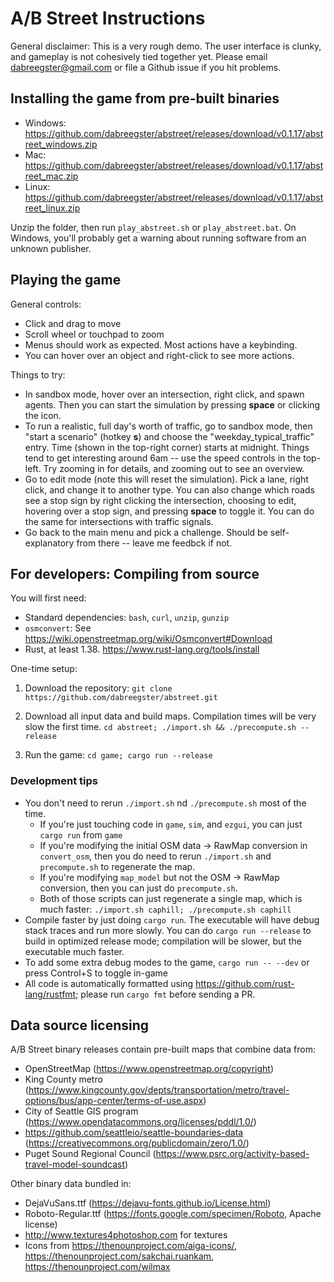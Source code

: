 # A/B Street Instructions

General disclaimer: This is a very rough demo. The user interface is clunky, and
gameplay is not cohesively tied together yet. Please email
<dabreegster@gmail.com> or file a Github issue if you hit problems.

## Installing the game from pre-built binaries

- Windows:
  https://github.com/dabreegster/abstreet/releases/download/v0.1.17/abstreet_windows.zip
- Mac:
  https://github.com/dabreegster/abstreet/releases/download/v0.1.17/abstreet_mac.zip
- Linux:
  https://github.com/dabreegster/abstreet/releases/download/v0.1.17/abstreet_linux.zip

Unzip the folder, then run `play_abstreet.sh` or `play_abstreet.bat`. On
Windows, you'll probably get a warning about running software from an unknown
publisher.

## Playing the game

General controls:

- Click and drag to move
- Scroll wheel or touchpad to zoom
- Menus should work as expected. Most actions have a keybinding.
- You can hover over an object and right-click to see more actions.

Things to try:

- In sandbox mode, hover over an intersection, right click, and spawn agents.
  Then you can start the simulation by pressing **space** or clicking the icon.
- To run a realistic, full day's worth of traffic, go to sandbox mode, then
  "start a scenario" (hotkey **s**) and choose the "weekday_typical_traffic"
  entry. Time (shown in the top-right corner) starts at midnight. Things tend to
  get interesting around 6am -- use the speed controls in the top-left. Try
  zooming in for details, and zooming out to see an overview.
- Go to edit mode (note this will reset the simulation). Pick a lane, right
  click, and change it to another type. You can also change which roads see a
  stop sign by right clicking the intersection, choosing to edit, hovering over
  a stop sign, and pressing **space** to toggle it. You can do the same for
  intersections with traffic signals.
- Go back to the main menu and pick a challenge. Should be self-explanatory from
  there -- leave me feedbck if not.

## For developers: Compiling from source

You will first need:

- Standard dependencies: `bash`, `curl`, `unzip`, `gunzip`
- `osmconvert`: See https://wiki.openstreetmap.org/wiki/Osmconvert#Download
- Rust, at least 1.38. https://www.rust-lang.org/tools/install

One-time setup:

1.  Download the repository:
    `git clone https://github.com/dabreegster/abstreet.git`

2.  Download all input data and build maps. Compilation times will be very slow
    the first time. `cd abstreet; ./import.sh && ./precompute.sh --release`

3.  Run the game: `cd game; cargo run --release`

### Development tips

- You don't need to rerun `./import.sh` nd `./precompute.sh` most of the time.
  - If you're just touching code in `game`, `sim`, and `ezgui`, you can just
    `cargo run` from `game`
  - If you're modifying the initial OSM data -> RawMap conversion in
    `convert_osm`, then you do need to rerun `./import.sh` and `precompute.sh`
    to regenerate the map.
  - If you're modifying `map_model` but not the OSM -> RawMap conversion, then
    you can just do `precompute.sh`.
  - Both of those scripts can just regenerate a single map, which is much
    faster: `./import.sh caphill; ./precompute.sh caphill`
- Compile faster by just doing `cargo run`. The executable will have debug stack
  traces and run more slowly. You can do `cargo run --release` to build in
  optimized release mode; compilation will be slower, but the executable much
  faster.
- To add some extra debug modes to the game, `cargo run -- --dev` or press
  Control+S to toggle in-game
- All code is automatically formatted using
  https://github.com/rust-lang/rustfmt; please run `cargo fmt` before sending a
  PR.

## Data source licensing

A/B Street binary releases contain pre-built maps that combine data from:

- OpenStreetMap (https://www.openstreetmap.org/copyright)
- King County metro
  (https://www.kingcounty.gov/depts/transportation/metro/travel-options/bus/app-center/terms-of-use.aspx)
- City of Seattle GIS program
  (https://www.opendatacommons.org/licenses/pddl/1.0/)
- https://github.com/seattleio/seattle-boundaries-data
  (https://creativecommons.org/publicdomain/zero/1.0/)
- Puget Sound Regional Council
  (https://www.psrc.org/activity-based-travel-model-soundcast)

Other binary data bundled in:

- DejaVuSans.ttf (https://dejavu-fonts.github.io/License.html)
- Roboto-Regular.ttf (https://fonts.google.com/specimen/Roboto, Apache license)
- http://www.textures4photoshop.com for textures
- Icons from https://thenounproject.com/aiga-icons/,
  https://thenounproject.com/sakchai.ruankam, https://thenounproject.com/wilmax
